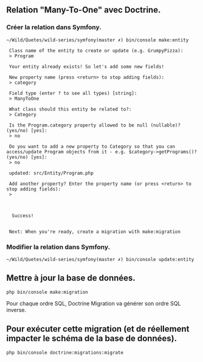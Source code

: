 ## Relation "Many-To-One" avec Doctrine.
### Créer la relation dans Symfony.
```shell
~/Wild/Quetes/wild-series/symfony(master ✗) bin/console make:entity

 Class name of the entity to create or update (e.g. GrumpyPizza):
 > Program

 Your entity already exists! So let's add some new fields!

 New property name (press <return> to stop adding fields):
 > category

 Field type (enter ? to see all types) [string]:
 > ManyToOne

 What class should this entity be related to?:
 > Category

 Is the Program.category property allowed to be null (nullable)? (yes/no) [yes]:
 > no

 Do you want to add a new property to Category so that you can access/update Program objects from it - e.g. $category->getPrograms()? (yes/no) [yes]:
 > no

 updated: src/Entity/Program.php

 Add another property? Enter the property name (or press <return> to stop adding fields):
 > 


           
  Success! 
           

 Next: When you're ready, create a migration with make:migration
```
### Modifier la relation dans Symfony.
```shell
~/Wild/Quetes/wild-series/symfony(master ✗) bin/console update:entity
```
## Mettre à jour la base de données.
```shell
php bin/console make:migration
```
Pour chaque ordre SQL, Doctrine Migration va générer son ordre SQL inverse.
## Pour exécuter cette migration (et de réellement impacter le schéma de la base de données).
```shell
php bin/console doctrine:migrations:migrate
```
